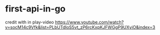 # first-api-in-go

credit with in play-video https://www.youtube.com/watch?v=socM14c9Vfk&list=PLbUTdIoS5vt_zP6rcKxpKJFWGgP9UXyiO&index=3
